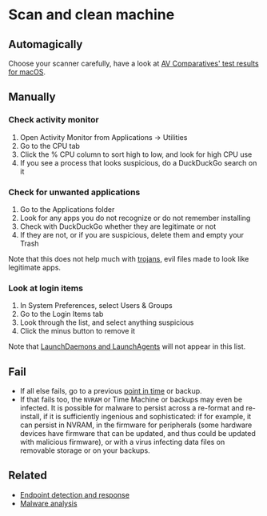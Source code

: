 # Scan and clean machine

## Automagically

Choose your scanner carefully, have a look at [AV Comparatives' test results for macOS](https://www.av-comparatives.org/consumer/test-results/macos/).

## Manually

### Check activity monitor

1. Open Activity Monitor from Applications -> Utilities
2. Go to the CPU tab
3. Click the % CPU column to sort high to low, and look for high CPU use
4. If you see a process that looks suspicious, do a DuckDuckGo search on it

### Check for unwanted applications

1. Go to the Applications folder
2. Look for any apps you do not recognize or do not remember installing
3. Check with DuckDuckGo whether they are legitimate or not
4. If they are not, or if you are suspicious, delete them and empty your Trash

Note that this does not help much with [trojans](analysing-trojans.md), evil files made to look like legitimate apps.  

### Look at login items

1. In System Preferences, select Users & Groups
2. Go to the Login Items tab
3. Look through the list, and select anything suspicious
4. Click the minus button to remove it

Note that [LaunchDaemons and LaunchAgents](daemons-and-agents.md) will not appear in this list.

## Fail

* If all else fails, go to a previous [point in time](../data/time-machine.md) or backup.
* If that fails too, the `NVRAM` or Time Machine or backups may even be infected. It is possible for malware to persist across a re-format and re-install, if it is sufficiently ingenious and sophisticated: if for example, it can persist in NVRAM, in the firmware for peripherals (some hardware devices have firmware that can be updated, and thus could be updated with malicious firmware), or with a virus infecting data files on removable storage or on your backups. 

## Related

* [Endpoint detection and response](https://dfir.tymyrddin.dev/)
* [Malware analysis](https://reverse.tymyrddin.dev/)
